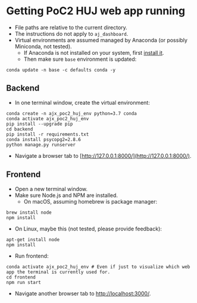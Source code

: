 # Getting PoC2 HUJ web app running

 - File paths are relative to the current directory.
 - The instructions do not apply to `aj_dashboard`. 
 - Virtual environments are assumed managed by Anaconda (or possibly Miniconda, not tested). 
     - If Anaconda is not installed on your system, first [install it](https://docs.anaconda.com/free/anaconda/install/index.html). 
     - Then make sure `base` environment is updated:
 ```
 conda update -n base -c defaults conda -y
 ```

## Backend

 - In one terminal window, create the virtual environment:
```
conda create -n ajx_poc2_huj_env python=3.7 conda
conda activate ajx_poc2_huj_env
pip install --upgrade pip
cd backend
pip install -r requirements.txt
conda install psycopg2=2.8.6
python manage.py runserver
```

 - Navigate a browser tab to [http://127.0.0.1:8000/](http://127.0.0.1:8000/).

## Frontend

 - Open a new terminal window.
 - Make sure Node.js and NPM are installed.
     - On macOS, assuming homebrew is package manager:
```
brew install node
npm install
```

 - On Linux, maybe this (not tested, please provide feedback):
 
```
apt-get install node
npm install
```

 - Run frontend:

```
conda activate ajx_poc2_huj_env # Even if just to visualize which web app the terminal is currently used for.
cd frontend
npm run start
```
 - Navigate another browser tab to [http://localhost:3000/](http://localhost:3000/).
